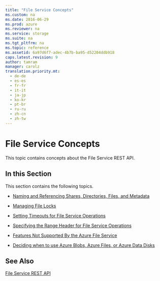 ```yaml
---
title: "File Service Concepts"
ms.custom: na
ms.date: 2016-06-29
ms.prod: azure
ms.reviewer: na
ms.service: storage
ms.suite: na
ms.tgt_pltfrm: na
ms.topic: reference
ms.assetid: 6a97d6f7-adec-4b7b-ba95-d52204ddb918
caps.latest.revision: 9
author: tamram
manager: carolz
translation.priority.mt: 
  - de-de
  - es-es
  - fr-fr
  - it-it
  - ja-jp
  - ko-kr
  - pt-br
  - ru-ru
  - zh-cn
  - zh-tw
---
```

# File Service Concepts
This topic contains concepts about the File Service REST API.  
  
## In this Section  
 This section contains the following topics.  
  
-   [Naming and Referencing Shares, Directories, Files, and Metadata](../fileservices/Naming-and-Referencing-Shares--Directories--Files--and-Metadata.md)  
  
-   [Managing File Locks](../fileservices/Managing-File-Locks.md)  
  
-   [Setting Timeouts for File Service Operations](../fileservices/Setting-Timeouts-for-File-Service-Operations.md)  
  
-   [Specifying the Range Header for File Service Operations](../fileservices/Specifying-the-Range-Header-for-File-Service-Operations.md)  
  
-   [Features Not Supported By the Azure File Service](../fileservices/Features-Not-Supported-By-the-Azure-File-Service.md)  
  
-   [Deciding when to use Azure Blobs, Azure Files, or Azure Data Disks](../fileservices/Deciding-when-to-use-Azure-Blobs--Azure-Files--or-Azure-Data-Disks.md)  
  
## See Also  
 [File Service REST API](../fileservices/File-Service-REST-API.md)